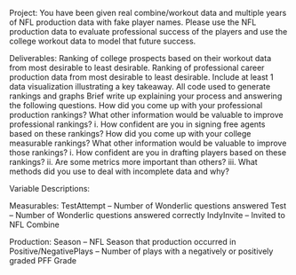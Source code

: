 Project:
You have been given real combine/workout data and multiple years of NFL production data with fake player names.  Please use the NFL production data to evaluate professional success of the players and use the college workout data to model that future success. 
 
Deliverables:
Ranking of college prospects based on their workout data from most desirable to least desirable.
Ranking of professional career production data from most desirable to least desirable.
Include at least 1 data visualization illustrating a key takeaway.
All code used to generate rankings and graphs
Brief write up explaining your process and answering the following questions.
How did you come up with your professional production rankings?  What other information would be valuable to improve professional rankings?
                                                    i.      How confident are you in signing free agents based on these rankings?
How did you come up with your college measurable rankings?  What other information would be valuable to improve those rankings?
                                                    i.      How confident are you in drafting players based on these rankings?
                                                  ii.      Are some metrics more important than others? 
                                                 iii.      What methods did you use to deal with incomplete data and why?
 
Variable Descriptions:
 
Measurables:
TestAttempt – Number of Wonderlic questions answered
Test – Number of Wonderlic questions answered correctly
IndyInvite – Invited to NFL Combine
 
Production:
Season – NFL Season that production occurred in
Positive/NegativePlays – Number of plays with a negatively or positively graded PFF Grade